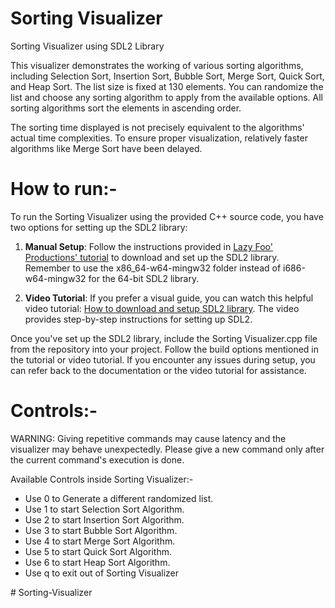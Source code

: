 # Sorting Visualizer


Sorting Visualizer using SDL2 Library

This visualizer demonstrates the working of various sorting algorithms, including Selection Sort, Insertion Sort, Bubble Sort, Merge Sort, Quick Sort, and Heap Sort. The list size is fixed at 130 elements. You can randomize the list and choose any sorting algorithm to apply from the available options. All sorting algorithms sort the elements in ascending order.

The sorting time displayed is not precisely equivalent to the algorithms' actual time complexities. To ensure proper visualization, relatively faster algorithms like Merge Sort have been delayed.

# How to run:-

To run the Sorting Visualizer using the provided C++ source code, you have two options for setting up the SDL2 library:

1. **Manual Setup**: Follow the instructions provided in [Lazy Foo' Productions' tutorial](http://lazyfoo.net/tutorials/SDL/01_hello_SDL/index.php) to download and set up the SDL2 library. Remember to use the x86_64-w64-mingw32 folder instead of i686-w64-mingw32 for the 64-bit SDL2 library.

2. **Video Tutorial**: If you prefer a visual guide, you can watch this helpful video tutorial: [How to download and setup SDL2 library](https://youtu.be/jUZZC9UXyFs?si=HhUmZlBwiwdSbnvH). The video provides step-by-step instructions for setting up SDL2.

Once you've set up the SDL2 library, include the Sorting Visualizer.cpp file from the repository into your project. Follow the build options mentioned in the tutorial or video tutorial. If you encounter any issues during setup, you can refer back to the documentation or the video tutorial for assistance.
 
# Controls:-

WARNING: Giving repetitive commands may cause latency and the visualizer may behave unexpectedly. Please give a new command only after the current command's execution is done.

Available Controls inside Sorting Visualizer:-
- Use 0 to Generate a different randomized list.
- Use 1 to start Selection Sort Algorithm.
- Use 2 to start Insertion Sort Algorithm.
- Use 3 to start Bubble Sort Algorithm.
- Use 4 to start Merge Sort Algorithm.
- Use 5 to start Quick Sort Algorithm.
- Use 6 to start Heap Sort Algorithm.
- Use q to exit out of Sorting Visualizer



#   S o r t i n g - V i s u a l i z e r  
 